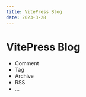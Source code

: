 ```yaml
---
title: VitePress Blog
date: 2023-3-28
---
```


# VitePress Blog

- Comment
- Tag
- Archive
- RSS
- ...
